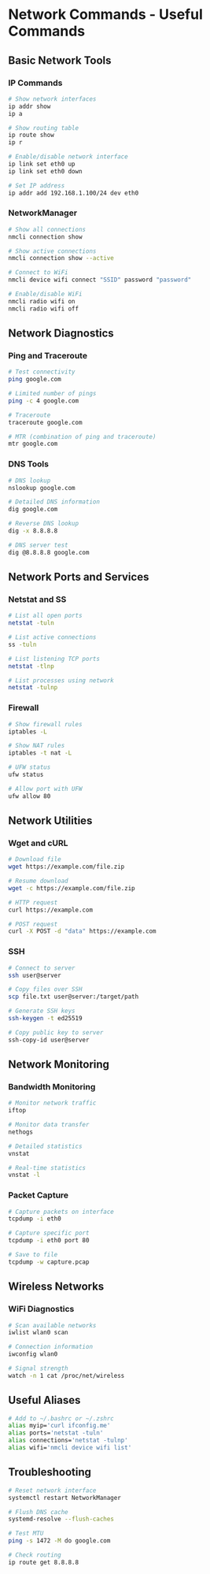 # Network Commands - Useful Commands

## Basic Network Tools
### IP Commands
```bash
# Show network interfaces
ip addr show
ip a

# Show routing table
ip route show
ip r

# Enable/disable network interface
ip link set eth0 up
ip link set eth0 down

# Set IP address
ip addr add 192.168.1.100/24 dev eth0
```

### NetworkManager
```bash
# Show all connections
nmcli connection show

# Show active connections
nmcli connection show --active

# Connect to WiFi
nmcli device wifi connect "SSID" password "password"

# Enable/disable WiFi
nmcli radio wifi on
nmcli radio wifi off
```

## Network Diagnostics
### Ping and Traceroute
```bash
# Test connectivity
ping google.com

# Limited number of pings
ping -c 4 google.com

# Traceroute
traceroute google.com

# MTR (combination of ping and traceroute)
mtr google.com
```

### DNS Tools
```bash
# DNS lookup
nslookup google.com

# Detailed DNS information
dig google.com

# Reverse DNS lookup
dig -x 8.8.8.8

# DNS server test
dig @8.8.8.8 google.com
```

## Network Ports and Services
### Netstat and SS
```bash
# List all open ports
netstat -tuln

# List active connections
ss -tuln

# List listening TCP ports
netstat -tlnp

# List processes using network
netstat -tulnp
```

### Firewall
```bash
# Show firewall rules
iptables -L

# Show NAT rules
iptables -t nat -L

# UFW status
ufw status

# Allow port with UFW
ufw allow 80
```

## Network Utilities
### Wget and cURL
```bash
# Download file
wget https://example.com/file.zip

# Resume download
wget -c https://example.com/file.zip

# HTTP request
curl https://example.com

# POST request
curl -X POST -d "data" https://example.com
```

### SSH
```bash
# Connect to server
ssh user@server

# Copy files over SSH
scp file.txt user@server:/target/path

# Generate SSH keys
ssh-keygen -t ed25519

# Copy public key to server
ssh-copy-id user@server
```

## Network Monitoring
### Bandwidth Monitoring
```bash
# Monitor network traffic
iftop

# Monitor data transfer
nethogs

# Detailed statistics
vnstat

# Real-time statistics
vnstat -l
```

### Packet Capture
```bash
# Capture packets on interface
tcpdump -i eth0

# Capture specific port
tcpdump -i eth0 port 80

# Save to file
tcpdump -w capture.pcap
```

## Wireless Networks
### WiFi Diagnostics
```bash
# Scan available networks
iwlist wlan0 scan

# Connection information
iwconfig wlan0

# Signal strength
watch -n 1 cat /proc/net/wireless
```

## Useful Aliases
```bash
# Add to ~/.bashrc or ~/.zshrc
alias myip='curl ifconfig.me'
alias ports='netstat -tuln'
alias connections='netstat -tulnp'
alias wifi='nmcli device wifi list'
```

## Troubleshooting
```bash
# Reset network interface
systemctl restart NetworkManager

# Flush DNS cache
systemd-resolve --flush-caches

# Test MTU
ping -s 1472 -M do google.com

# Check routing
ip route get 8.8.8.8
```